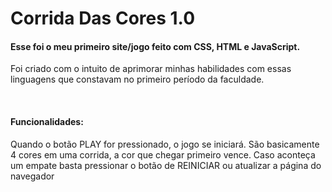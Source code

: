 # Corrida Das Cores 1.0

<h4>Esse foi o meu primeiro site/jogo feito com CSS, HTML e JavaScript.</h4> 

<p>Foi criado com o intuito de aprimorar minhas habilidades com essas linguagens que constavam no primeiro período da faculdade.</p>

<br>

<h4>Funcionalidades:</h4>
<p> Quando o botão PLAY for pressionado, o jogo se iniciará. São basicamente 4 cores em uma corrida, a cor que chegar primeiro vence. Caso aconteça um empate basta pressionar o botão de REINICIAR ou atualizar a página do navegador</p>

